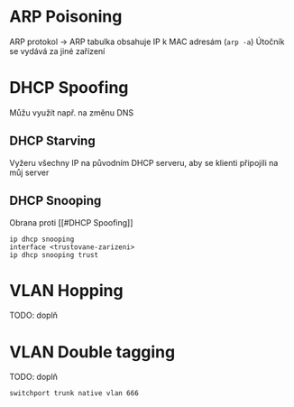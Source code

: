 # ARP Poisoning
ARP protokol -> ARP tabulka obsahuje IP k MAC adresám (`arp -a`)
Útočník se vydává za jiné zařízení

# DHCP Spoofing
Můžu využít např. na změnu DNS
## DHCP Starving
Vyžeru všechny IP na původním DHCP serveru, aby se klienti připojili na můj server
## DHCP Snooping
Obrana proti [[#DHCP Spoofing]]
```
ip dhcp snooping
interface <trustovane-zarizeni>
ip dhcp snooping trust
```

# VLAN Hopping
TODO: doplň

# VLAN Double tagging
TODO: doplň



```
switchport trunk native vlan 666
```